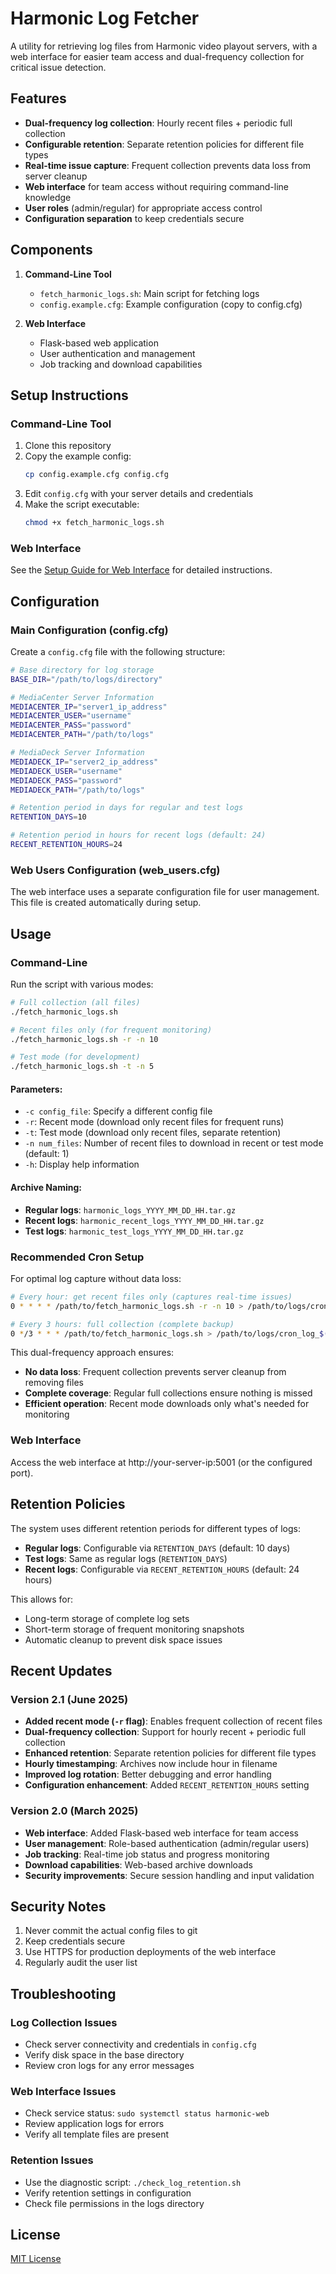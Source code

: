 # Harmonic Log Fetcher

A utility for retrieving log files from Harmonic video playout servers, with a web interface for easier team access and dual-frequency collection for critical issue detection.

## Features

- **Dual-frequency log collection**: Hourly recent files + periodic full collection
- **Configurable retention**: Separate retention policies for different file types
- **Real-time issue capture**: Frequent collection prevents data loss from server cleanup
- **Web interface** for team access without requiring command-line knowledge
- **User roles** (admin/regular) for appropriate access control
- **Configuration separation** to keep credentials secure

## Components

1. **Command-Line Tool**
   - `fetch_harmonic_logs.sh`: Main script for fetching logs
   - `config.example.cfg`: Example configuration (copy to config.cfg)

2. **Web Interface**
   - Flask-based web application
   - User authentication and management
   - Job tracking and download capabilities

## Setup Instructions

### Command-Line Tool

1. Clone this repository
2. Copy the example config:
   ```bash
   cp config.example.cfg config.cfg
   ```
3. Edit `config.cfg` with your server details and credentials
4. Make the script executable:
   ```bash
   chmod +x fetch_harmonic_logs.sh
   ```

### Web Interface

See the [Setup Guide for Web Interface](web/README.md) for detailed instructions.

## Configuration

### Main Configuration (config.cfg)

Create a `config.cfg` file with the following structure:

```bash
# Base directory for log storage
BASE_DIR="/path/to/logs/directory"

# MediaCenter Server Information
MEDIACENTER_IP="server1_ip_address"
MEDIACENTER_USER="username"
MEDIACENTER_PASS="password" 
MEDIACENTER_PATH="/path/to/logs"

# MediaDeck Server Information
MEDIADECK_IP="server2_ip_address"
MEDIADECK_USER="username"
MEDIADECK_PASS="password"
MEDIADECK_PATH="/path/to/logs"

# Retention period in days for regular and test logs
RETENTION_DAYS=10

# Retention period in hours for recent logs (default: 24)
RECENT_RETENTION_HOURS=24
```

### Web Users Configuration (web_users.cfg)

The web interface uses a separate configuration file for user management. This file is created automatically during setup.

## Usage

### Command-Line

Run the script with various modes:

```bash
# Full collection (all files)
./fetch_harmonic_logs.sh

# Recent files only (for frequent monitoring)
./fetch_harmonic_logs.sh -r -n 10

# Test mode (for development)
./fetch_harmonic_logs.sh -t -n 5
```

#### Parameters:
- `-c config_file`: Specify a different config file
- `-r`: Recent mode (download only recent files for frequent runs)
- `-t`: Test mode (download only recent files, separate retention)
- `-n num_files`: Number of recent files to download in recent or test mode (default: 1)
- `-h`: Display help information

#### Archive Naming:
- **Regular logs**: `harmonic_logs_YYYY_MM_DD_HH.tar.gz`
- **Recent logs**: `harmonic_recent_logs_YYYY_MM_DD_HH.tar.gz`
- **Test logs**: `harmonic_test_logs_YYYY_MM_DD_HH.tar.gz`

### Recommended Cron Setup

For optimal log capture without data loss:

```bash
# Every hour: get recent files only (captures real-time issues)
0 * * * * /path/to/fetch_harmonic_logs.sh -r -n 10 > /path/to/logs/cron_log_$(date +\%Y\%m\%d_\%H)_recent.log 2>&1

# Every 3 hours: full collection (complete backup)
0 */3 * * * /path/to/fetch_harmonic_logs.sh > /path/to/logs/cron_log_$(date +\%Y\%m\%d_\%H)_full.log 2>&1
```

This dual-frequency approach ensures:
- **No data loss**: Frequent collection prevents server cleanup from removing files
- **Complete coverage**: Regular full collections ensure nothing is missed
- **Efficient operation**: Recent mode downloads only what's needed for monitoring

### Web Interface

Access the web interface at http://your-server-ip:5001 (or the configured port).

## Retention Policies

The system uses different retention periods for different types of logs:

- **Regular logs**: Configurable via `RETENTION_DAYS` (default: 10 days)
- **Test logs**: Same as regular logs (`RETENTION_DAYS`)
- **Recent logs**: Configurable via `RECENT_RETENTION_HOURS` (default: 24 hours)

This allows for:
- Long-term storage of complete log sets
- Short-term storage of frequent monitoring snapshots
- Automatic cleanup to prevent disk space issues

## Recent Updates

### Version 2.1 (June 2025)
- **Added recent mode (`-r` flag)**: Enables frequent collection of recent files
- **Dual-frequency collection**: Support for hourly recent + periodic full collection
- **Enhanced retention**: Separate retention policies for different file types
- **Hourly timestamping**: Archives now include hour in filename
- **Improved log rotation**: Better debugging and error handling
- **Configuration enhancement**: Added `RECENT_RETENTION_HOURS` setting

### Version 2.0 (March 2025)
- **Web interface**: Added Flask-based web interface for team access
- **User management**: Role-based authentication (admin/regular users)
- **Job tracking**: Real-time job status and progress monitoring
- **Download capabilities**: Web-based archive downloads
- **Security improvements**: Secure session handling and input validation

## Security Notes

1. Never commit the actual config files to git
2. Keep credentials secure
3. Use HTTPS for production deployments of the web interface
4. Regularly audit the user list

## Troubleshooting

### Log Collection Issues
- Check server connectivity and credentials in `config.cfg`
- Verify disk space in the base directory
- Review cron logs for any error messages

### Web Interface Issues
- Check service status: `sudo systemctl status harmonic-web`
- Review application logs for errors
- Verify all template files are present

### Retention Issues
- Use the diagnostic script: `./check_log_retention.sh`
- Verify retention settings in configuration
- Check file permissions in the logs directory

## License

[MIT License](LICENSE)